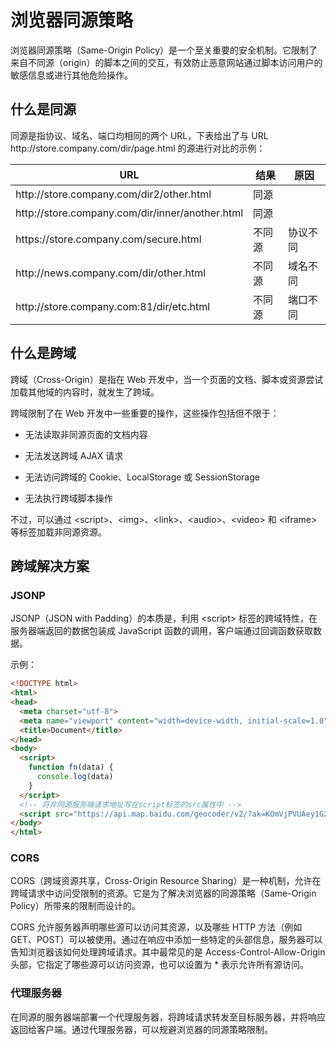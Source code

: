 # 浏览器同源策略

浏览器同源策略（Same-Origin Policy）是一个至关重要的安全机制。它限制了来自不同源（origin）的脚本之间的交互，有效防止恶意网站通过脚本访问用户的敏感信息或进行其他危险操作。

## 什么是同源

同源是指协议、域名、端口均相同的两个 URL，下表给出了与 URL http[]()://store.company.com/dir/page.html 的源进行对比的示例：

| URL | 结果	| 原因 |
| ---- | ---- | ---- |
| http[]()://store.company.com/dir2/other.html | 同源 | |
| http[]()://store.company.com/dir/inner/another.html | 同源 | |
| https[]()://store.company.com/secure.html | 不同源 | 协议不同 |
| http[]()://news.company.com/dir/other.html | 不同源 | 域名不同 |
| http[]()://store.company.com:81/dir/etc.html | 不同源 | 端口不同 |

## 什么是跨域

跨域（Cross-Origin）是指在 Web 开发中，当一个页面的文档、脚本或资源尝试加载其他域的内容时，就发生了跨域。

跨域限制了在 Web 开发中一些重要的操作，这些操作包括但不限于：

- 无法读取非同源页面的文档内容

- 无法发送跨域 AJAX 请求

- 无法访问跨域的 Cookie、LocalStorage 或 SessionStorage

- 无法执行跨域脚本操作

不过，可以通过 &lt;script>、&lt;img>、&lt;link>、&lt;audio>、&lt;video> 和 &lt;iframe> 等标签加载非同源资源。

## 跨域解决方案

### JSONP

JSONP（JSON with Padding）的本质是，利用 &lt;script> 标签的跨域特性，在服务器端返回的数据包装成 JavaScript 函数的调用，客户端通过回调函数获取数据。

示例：

```html
<!DOCTYPE html>
<html>
<head>
  <meta charset="utf-8">
  <meta name="viewport" content="width=device-width, initial-scale=1.0">
  <title>Document</title>
</head>
<body>
  <script>
    function fn(data) {
      console.log(data)
    }
  </script>
  <!-- 将非同源服务端请求地址写在script标签的src属性中 -->
  <script src="https://api.map.baidu.com/geocoder/v2/?ak=KOmVjPVUAey1G2E8zNhPiuQ6QiEmAwZu&location=22.580200,113.948680&output=json&callback=fn"></script>
</body>
</html>
```

### CORS

CORS（跨域资源共享，Cross-Origin Resource Sharing）是一种机制，允许在跨域请求中访问受限制的资源。它是为了解决浏览器的同源策略（Same-Origin Policy）所带来的限制而设计的。

CORS 允许服务器声明哪些源可以访问其资源，以及哪些 HTTP 方法（例如 GET、POST）可以被使用。通过在响应中添加一些特定的头部信息，服务器可以告知浏览器该如何处理跨域请求。其中最常见的是 Access-Control-Allow-Origin 头部，它指定了哪些源可以访问资源，也可以设置为 * 表示允许所有源访问。

### 代理服务器

在同源的服务器端部署一个代理服务器，将跨域请求转发至目标服务器，并将响应返回给客户端。通过代理服务器，可以规避浏览器的同源策略限制。
